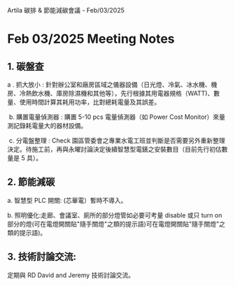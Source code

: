 Artila 碳排 & 節能減碳會議 - Feb/03/2025

# Feb 03/2025 Meeting Notes

## 1. 碳盤查

 a . 抓大放小 : 針對辦公室和廠房區域之儀器設備（日光燈、冷氣、冰水機、機房、冷熱飲水機、庫房除濕機和其他等），先行根據其用電器規格（WATT)、數量、使用時間計算其耗用功率，比對總耗電量及其誤差。

 b. 購置電量偵測器 : 購置 5-10 pcs 電量偵測器（如 Power Cost Monitor）來量測記錄耗電量大的器材設備。

 c. 分電盤整理 : Check 園區管委會之專業水電工班並判斷是否需要另外重新整理決定。待施工前，再與永曜討論決定後續智慧型電錶之安裝數目（目前先行初估數量是 5 具）。

## 2. 節能減碳

a. 智慧型 PLC 開關: (芯華電）暫時不導入。

b. 照明優化:走廊、會議室、廁所的部分燈管如必要可考量 disable 或只 turn on 部分的燈(可在電燈開關貼"隨手關燈"之類的提示語)可在電燈開關貼"隨手關燈"之類的提示語)。

## 3. 技術討論交流: 
定期與 RD David and Jeremy 技術討論交流。

